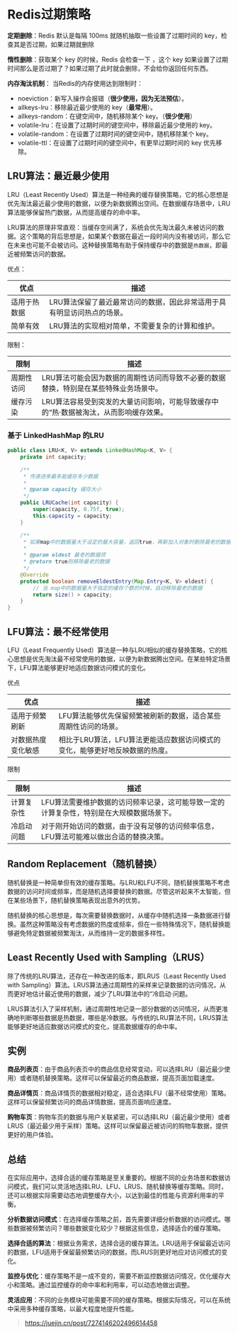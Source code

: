 # Redis过期策略

**定期删除**：Redis 默认是每隔 100ms 就随机抽取一些设置了过期时间的 key，检查其是否过期，如果过期就删除

**惰性删除**：获取某个 key 的时候，Redis 会检查一下 ，这个 key 如果设置了过期时间那么是否过期了？如果过期了此时就会删除，不会给你返回任何东西。

**内存淘汰机制**： 当Redis的内存使用达到限制时：

- noeviction：新写入操作会报错（**很少使用，因为无法预估**）。
- allkeys-lru：移除最近最少使用的 key（**最常用**）。
- allkeys-random：在键空间中，随机移除某个 key。（**很少使用**）
- volatile-lru：在设置了过期时间的键空间中，移除最近最少使用的 key。
- volatile-random：在设置了过期时间的键空间中，随机移除某个 key。
- volatile-ttl：在设置了过期时间的键空间中，有更早过期时间的 key 优先移除。

## LRU算法：最近最少使用

LRU（Least Recently Used）算法是一种经典的缓存替换策略，它的核心思想是优先淘汰最近最少使用的数据，以便为新数据腾出空间。在数据缓存场景中，LRU算法能够保留热门数据，从而提高缓存的命中率。

LRU算法的原理非常直观：当缓存空间满了，系统会优先淘汰最久未被访问的数据。这个策略的背后思想是，如果某个数据在最近一段时间内没有被访问，那么它在未来也可能不会被访问。这种替换策略有助于保持缓存中的数据是`热数据`，即最近被频繁访问的数据。

优点：

| 优点         | 描述                                                         |
| ------------ | ------------------------------------------------------------ |
| 适用于热数据 | LRU算法保留了最近最常访问的数据，因此非常适用于具有明显访问热点的场景。 |
| 简单有效     | LRU算法的实现相对简单，不需要复杂的计算和维护。              |

限制：

| 限制       | 描述                                                         |
| ---------- | ------------------------------------------------------------ |
| 周期性访问 | LRU算法可能会因为数据的周期性访问而导致不必要的数据替换，特别是在某些特殊业务场景中。 |
| 缓存污染   | LRU算法容易受到突发的大量访问影响，可能导致缓存中的“热·数据被淘汰，从而影响缓存效果。 |

### 基于 LinkedHashMap 的LRU

```java
public class LRU<K, V> extends LinkedHashMap<K, V> {
    private int capacity;

    /**
     * 传递进来最多能缓存多少数据
     *
     * @param capacity 缓存大小
     */
    public LRUCache(int capacity) {
        super(capacity, 0.75f, true);
        this.capacity = capacity;
    }

    /**
     * 如果map中的数据量大于设定的最大容量，返回true，再新加入对象时删除最老的数据
     *
     * @param eldest 最老的数据项
     * @return true则移除最老的数据
     */
    @Override
    protected boolean removeEldestEntry(Map.Entry<K, V> eldest) {
        // 当 map中的数据量大于指定的缓存个数的时候，自动移除最老的数据
        return size() > capacity;
    }
}
```

## LFU算法：最不经常使用

LFU（Least Frequently Used）算法是一种与LRU相似的缓存替换策略，它的核心思想是优先淘汰最不经常使用的数据，以便为新数据腾出空间。在某些特定场景下，LFU算法能够更好地适应数据访问模式的变化。

优点

| 优点               | 描述                                                         |
| ------------------ | ------------------------------------------------------------ |
| 适用于频繁刷新     | LFU算法能够优先保留频繁被刷新的数据，适合某些周期性访问的场景。 |
| 对数据热度变化敏感 | 相比于LRU算法，LFU算法更能适应数据访问模式的变化，能够更好地反映数据的热度。 |

限制

| 限制       | 描述                                                         |
| ---------- | ------------------------------------------------------------ |
| 计算复杂性 | LFU算法需要维护数据的访问频率记录，这可能导致一定的计算复杂性，特别是在大规模数据场景下。 |
| 冷启动问题 | 对于刚开始访问的数据，由于没有足够的访问频率信息，LFU算法可能难以做出合适的替换决策。 |

## Random Replacement（随机替换）

随机替换是一种简单但有效的缓存策略。与LRU和LFU不同，随机替换策略不考虑数据的访问时间或频率，而是随机选择要替换的数据。尽管这听起来不太智能，但在某些场景下，随机替换策略表现出意外的优势。

随机替换的核心思想是，每次需要替换数据时，从缓存中随机选择一条数据进行替换。虽然这种策略没有考虑数据的热度或频率，但在一些特殊情况下，随机替换能够避免特定数据被频繁淘汰，从而维持一定的数据多样性。

## Least Recently Used with Sampling（LRUS）

除了传统的LRU算法，还存在一种改进的版本，即LRUS（Least Recently Used with Sampling）算法。LRUS算法通过周期性的采样来记录数据的访问情况，从而更好地估计最近使用的数据，减少了LRU算法中的“冷启动·问题。

LRUS算法引入了采样机制，通过周期性地记录一部分数据的访问情况，从而更准确地判断哪些数据是热数据，哪些是冷数据。与传统的LRU算法不同，LRUS算法能够更好地适应数据访问模式的变化，提高数据缓存的命中率。

## 实例

**商品列表页**：由于商品列表页中的商品信息经常变动，可以选择LRU（最近最少使用）或者随机替换策略。这样可以保留最近的商品数据，提高页面加载速度。

**商品详情页**：商品详情页的数据相对稳定，适合选择LFU（最不经常使用）策略。这样可以保留频繁访问的商品详情数据，提高页面响应速度。

**购物车页**：购物车页的数据与用户关联紧密，可以选择LRU（最近最少使用）或者LRUS（最近最少用于采样）策略。这样可以保留最近被访问的购物车数据，提供更好的用户体验。

## 总结

在实际应用中，选择合适的缓存策略是至关重要的。根据不同的业务场景和数据访问模式，我们可以灵活地选择LRU、LFU、LRUS、随机替换等缓存策略。同时，还可以根据实际需要动态地调整缓存大小，以达到最佳的性能与资源利用率的平衡。

**分析数据访问模式**：在选择缓存策略之前，首先需要详细分析数据的访问模式。哪些数据被频繁访问？哪些数据变化较少？根据这些信息，选择适合的缓存策略。

**选择合适的算法**：根据业务需求，选择合适的缓存算法。LRU适用于保留最近访问的数据，LFU适用于保留最频繁访问的数据，而LRUS则更好地应对访问模式的变化。

**监控与优化**：缓存策略不是一成不变的，需要不断监控数据访问情况，优化缓存大小和策略。通过监控缓存的命中率和利用率，可以动态地做出调整。

**灵活应用**：不同的业务模块可能需要不同的缓存策略。根据实际情况，可以在系统中采用多种缓存策略，以最大程度地提升性能。



> https://juejin.cn/post/7274146202496614458